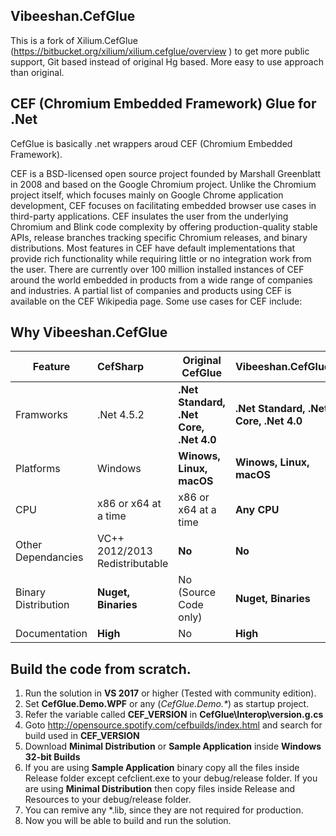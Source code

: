 ## Vibeeshan.CefGlue

This is a fork of Xilium.CefGlue (https://bitbucket.org/xilium/xilium.cefglue/overview ) to get more public support, Git based instead of original Hg based. More easy to use approach than original.

## CEF (Chromium Embedded Framework) Glue for .Net
CefGlue is basically .net wrappers aroud CEF (Chromium Embedded Framework).

CEF is a BSD-licensed open source project founded by Marshall Greenblatt in 2008 and based on the Google Chromium project. Unlike the Chromium project itself, which focuses mainly on Google Chrome application development, CEF focuses on facilitating embedded browser use cases in third-party applications. CEF insulates the user from the underlying Chromium and Blink code complexity by offering production-quality stable APIs, release branches tracking specific Chromium releases, and binary distributions. Most features in CEF have default implementations that provide rich functionality while requiring little or no integration work from the user. There are currently over 100 million installed instances of CEF around the world embedded in products from a wide range of companies and industries. A partial list of companies and products using CEF is available on the CEF Wikipedia page. Some use cases for CEF include:

## Why Vibeeshan.CefGlue

| Feature              | CefSharp          | Original CefGlue                       |Vibeeshan.CefGlue                      |
| -------------------- |:------------------| ---------------------------------------|---------------------------------------|
| Framworks            | .Net 4.5.2        | **.Net Standard, .Net Core, .Net 4.0** |**.Net Standard, .Net Core, .Net 4.0** |
| Platforms            | Windows           | **Winows, Linux, macOS**               |**Winows, Linux, macOS**               |
| CPU                  | x86 or x64 at a time          | x86 or x64 at a time       |**Any CPU**                            |
| Other Dependancies   | VC++ 2012/2013 Redistributable    | **No**                 |**No**                                 |
| Binary Distribution  | **Nuget, Binaries**| No (Source Code only)                 | **Nuget, Binaries**                   |
| Documentation        | **High**          | No                                     | **High**                              |

## Build the code from scratch.

1. Run the solution in **VS 2017** or higher (Tested with community edition).
1. Set **CefGlue.Demo.WPF** or any (_CefGlue.Demo.*_) as startup project.
1. Refer the variable called **CEF_VERSION** in **CefGlue\Interop\version.g.cs** 
1. Goto http://opensource.spotify.com/cefbuilds/index.html and search for build used in **CEF_VERSION**
1. Download **Minimal Distribution** or **Sample Application** inside **Windows 32-bit Builds**
1. If you are using **Sample Application** binary copy all the files inside Release folder except cefclient.exe to your debug/release folder. If you are using **Minimal Distribution** then copy files inside Release and Resources to your debug/release folder. 
1. You can remive any *.lib, since they are not required for production.
1. Now you will be able to build and run the solution.
